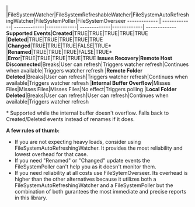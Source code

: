  | |FileSystemWatcher|FileSystemRefreshableWatcher|FileSystemAutoRefreshingWatcher|FileSystemPoller|FileSystemOverseer
------------- | -------------| -------------|-------------| -------------|-------------| -------------
**Supported Events**|**Created**|TRUE|TRUE|TRUE|TRUE|TRUE
 |**Deleted**|TRUE|TRUE|TRUE|TRUE|TRUE
 |**Changed**|TRUE|TRUE|TRUE|FALSE|TRUE*
 |**Renamed**|TRUE|TRUE|TRUE|FALSE|TRUE*
 |**Error**|TRUE|TRUE|TRUE|TRUE|TRUE
**Issues Recovery**|**Remote Host Disconnected**|Breaks|User can refresh|Triggers watcher refresh|Continues when available|Triggers watcher refresh
 |**Remote Folder Deleted**|Breaks|User can refresh|Triggers watcher refresh|Continues when available|Triggers watcher refresh
 |**Internal Buffer Overflow**|Misses Files|Misses Files|Misses Files|No effect|Triggers polling
 |**Local Folder Deleted**|Breaks|User can refresh|User can refresh|Continues when available|Triggers watcher refresh


\* Supported while the internal buffer doesn't overflow. Falls back to Created/Deleted events instead of renames if it does.

**A few rules of thumb:**

* If you are not expecting heavy loads, consider using FileSystemAutoRefreshingWatcher. It provides the most reliability and lowest overhead for that case.
* If you need "Renamed" or "Changed" update events the FileSystemPoller can't help you as it doesn't monitor them.
* If you need reliability at all costs use FileSytemOverseer. Its overhead is higher than the other alternatives because it utilizes both a FileSystemAutoRefreshingWatcher and a FileSystemPoller
but the combination of both gurantees the most immediate and precise reports in this library.
